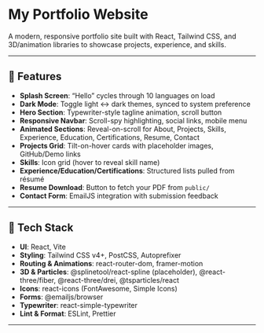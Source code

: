 # My Portfolio Website

A modern, responsive portfolio site built with React, Tailwind CSS, and 3D/animation libraries to showcase projects, experience, and skills.

---

## 🚀 Features

- **Splash Screen**: “Hello” cycles through 10 languages on load  
- **Dark Mode**: Toggle light ↔ dark themes, synced to system preference  
- **Hero Section**: Typewriter-style tagline animation, scroll button  
- **Responsive Navbar**: Scroll-spy highlighting, social links, mobile menu  
- **Animated Sections**: Reveal-on-scroll for About, Projects, Skills, Experience, Education, Certifications, Resume, Contact  
- **Projects Grid**: Tilt-on-hover cards with placeholder images, GitHub/Demo links  
- **Skills**: Icon grid (hover to reveal skill name)  
- **Experience/Education/Certifications**: Structured lists pulled from résumé  
- **Resume Download**: Button to fetch your PDF from `public/`  
- **Contact Form**: EmailJS integration with submission feedback  

---

## 🧰 Tech Stack

- **UI**: React, Vite  
- **Styling**: Tailwind CSS v4+, PostCSS, Autoprefixer  
- **Routing & Animations**: react-router-dom, framer-motion  
- **3D & Particles**: @splinetool/react-spline (placeholder), @react-three/fiber, @react-three/drei, @tsparticles/react  
- **Icons**: react-icons (FontAwesome, Simple Icons)  
- **Forms**: @emailjs/browser  
- **Typewriter**: react-simple-typewriter  
- **Lint & Format**: ESLint, Prettier  

---
